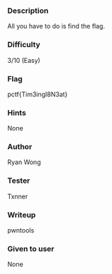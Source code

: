 ### Description
All you have to do is find the flag.

### Difficulty
3/10 (Easy)

### Flag
pctf{Tim3ingI8N3at}

### Hints
None

### Author
Ryan Wong

### Tester
Txnner

### Writeup
pwntools

### Given to user
None
